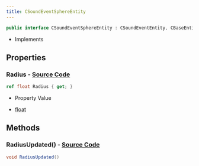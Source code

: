 ```yaml
---
title: CSoundEventSphereEntity
---
```


```csharp
public interface CSoundEventSphereEntity : CSoundEventEntity, CBaseEntity, CEntityInstance, ISchemaClass<CEntityInstance>, ISchemaClass<CBaseEntity>, ISchemaClass<CSoundEventEntity>, ISchemaClass<CSoundEventSphereEntity>, ISchemaField, ISchemaClass, INativeHandle
```

- Implements

## Properties

### **Radius** - [Source Code](https://github.com/swiftly-solution/swiftlys2/blob/main/managed/src/SwiftlyS2.Generated/Schemas/Interfaces/CSoundEventSphereEntity.cs#L16)

```csharp
ref float Radius { get; }
```

- Property Value

- [float](https://learn.microsoft.com/dotnet/api/system.single)

## Methods

### **RadiusUpdated()** - [Source Code](https://github.com/swiftly-solution/swiftlys2/blob/main/managed/src/SwiftlyS2.Generated/Schemas/Interfaces/CSoundEventSphereEntity.cs#L18)

```csharp
void RadiusUpdated()
```

